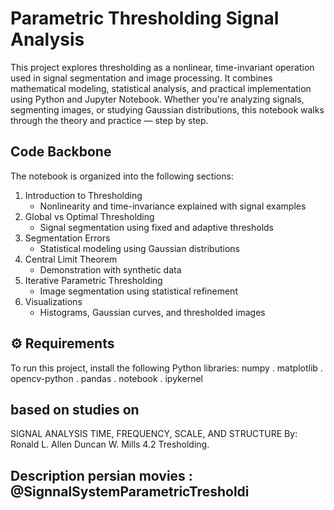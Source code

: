 # Parametric Thresholding Signal Analysis

This project explores thresholding as a nonlinear, time-invariant operation used in signal segmentation and image processing. It combines mathematical modeling, statistical analysis, and practical implementation using Python and Jupyter Notebook.
Whether you're analyzing signals, segmenting images, or studying Gaussian distributions, this notebook walks through the theory and practice — step by step.


## Code Backbone
The notebook is organized into the following sections:
1. Introduction to Thresholding
   - Nonlinearity and time-invariance explained with signal examples
2. Global vs Optimal Thresholding
   - Signal segmentation using fixed and adaptive thresholds
3. Segmentation Errors
   - Statistical modeling using Gaussian distributions
4. Central Limit Theorem
   - Demonstration with synthetic data
5. Iterative Parametric Thresholding
   - Image segmentation using statistical refinement
6. Visualizations
   - Histograms, Gaussian curves, and thresholded images

## ⚙️ Requirements
To run this project, install the following Python libraries:
 numpy . matplotlib . opencv-python . pandas . notebook . ipykernel


## based on studies on 
SIGNAL ANALYSIS TIME, FREQUENCY, SCALE, AND STRUCTURE      By: Ronald L. Allen Duncan W. Mills
4.2 Tresholding. 

## Description persian movies : @SignnalSystemParametricTresholdi
